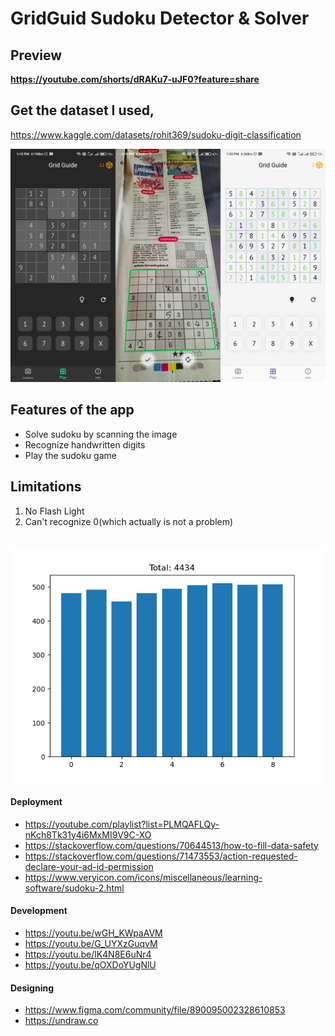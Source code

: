 # GridGuid Sudoku Detector & Solver
## Preview
<b>https://youtube.com/shorts/dRAKu7-uJF0?feature=share</b>

<!-- ## Get It On Play Store
<b>https://play.google.com/store/apps/details?id=com.codewiz.grid_guide</b> -->

## Get the dataset I used,
https://www.kaggle.com/datasets/rohit369/sudoku-digit-classification

<img src="./screenshot.png" alt="screen shots of the app"><br>

## Features of the app
- Solve sudoku by scanning the image
- Recognize handwritten digits
- Play the sudoku game

## Limitations
1. No Flash Light
2. Can't recognize 0(which actually is not a problem)

<br><img src="./data_distribution.png" alt="data distribution chart">

#### Deployment

- https://youtube.com/playlist?list=PLMQAFLQy-nKch8Tk31y4i6MxMI9V9C-XO
- https://stackoverflow.com/questions/70644513/how-to-fill-data-safety
- https://stackoverflow.com/questions/71473553/action-requested-declare-your-ad-id-permission
- https://www.veryicon.com/icons/miscellaneous/learning-software/sudoku-2.html

#### Development

- https://youtu.be/wGH_KWpaAVM
- https://youtu.be/G_UYXzGuqvM
- https://youtu.be/lK4N8E6uNr4
- https://youtu.be/qOXDoYUgNlU

#### Designing

- https://www.figma.com/community/file/890095002328610853
- https://undraw.co
